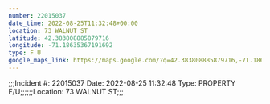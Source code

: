 ```yaml
---
number: 22015037
date_time: 2022-08-25T11:32:48+00:00
location: 73 WALNUT ST
latitude: 42.383808885879716
longitude: -71.18635367191692
type: F U
google_maps_link: https://maps.google.com/?q=42.383808885879716,-71.18635367191692
---
```


;;;Incident #: 22015037  Date: 2022-08-25 11:32:48   Type: PROPERTY F/U;;;;;;Location: 73 WALNUT ST;;;
